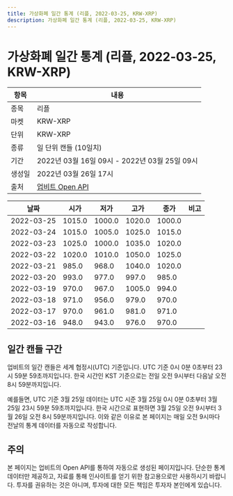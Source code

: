 ```yaml
---
title: 가상화폐 일간 통계 (리플, 2022-03-25, KRW-XRP)
description: 가상화폐 일간 통계 (리플, 2022-03-25, KRW-XRP)
---
```


가상화폐 일간 통계 (리플, 2022-03-25, KRW-XRP)
===

|항목|내용|
|--|--|
|종목|리플|
|마켓|KRW-XRP|
|단위|KRW-XRP|
|종류|일 단위 캔들 (10일치)|
|기간|2022년 03월 16일 09시 - 2022년 03월 25일 09시|
|생성일|2022년 03월 26일 17시|
|출처|[업비트 Open API](https://docs.upbit.com)|


|날짜|시가|저가|고가|종가|비고|
|--|--|--|--|--|--|
|2022-03-25|1015.0|1000.0|1020.0|1000.0|    |
|2022-03-24|1015.0|1005.0|1025.0|1015.0|    |
|2022-03-23|1025.0|1000.0|1035.0|1020.0|    |
|2022-03-22|1020.0|1010.0|1050.0|1025.0|    |
|2022-03-21|985.0|968.0|1040.0|1020.0|    |
|2022-03-20|993.0|977.0|997.0|985.0|    |
|2022-03-19|970.0|967.0|1005.0|994.0|    |
|2022-03-18|971.0|956.0|979.0|970.0|    |
|2022-03-17|970.0|961.0|981.0|971.0|    |
|2022-03-16|948.0|943.0|976.0|970.0|    |


일간 캔들 구간
---
업비트의 일간 캔들은 세계 협정시(UTC) 기준입니다. 
UTC 기준 0시 0분 0초부터 23시 59분 59초까지입니다. 
한국 시간인 KST 기준으로는 전일 오전 9시부터 다음날 오전 8시 59분까지입니다. 


예를들면, UTC 기준 3월 25일 데이터는 UTC 시준 3월 25일 0시 0분 0초부터 3월 25일 23시 59분 59초까지입니다. 
한국 시간으로 표현하면 3월 25일 오전 9시부터 3월 26일 오전 8시 59분까지입니다. 
이와 같은 이유로 본 페이지는 매일 오전 9시마다 전날의 통계 데이터를 자동으로 작성합니다. 


주의
---


본 페이지는 업비트의 Open API를 통하여 자동으로 생성된 페이지입니다. 
단순한 통계 데이터만 제공하고, 자료를 통해 인사이트를 얻기 위한 참고용으로만 사용하시기 바랍니다. 
투자를 권유하는 것은 아니며, 투자에 대한 모든 책임은 투자자 본인에게 있습니다. 
